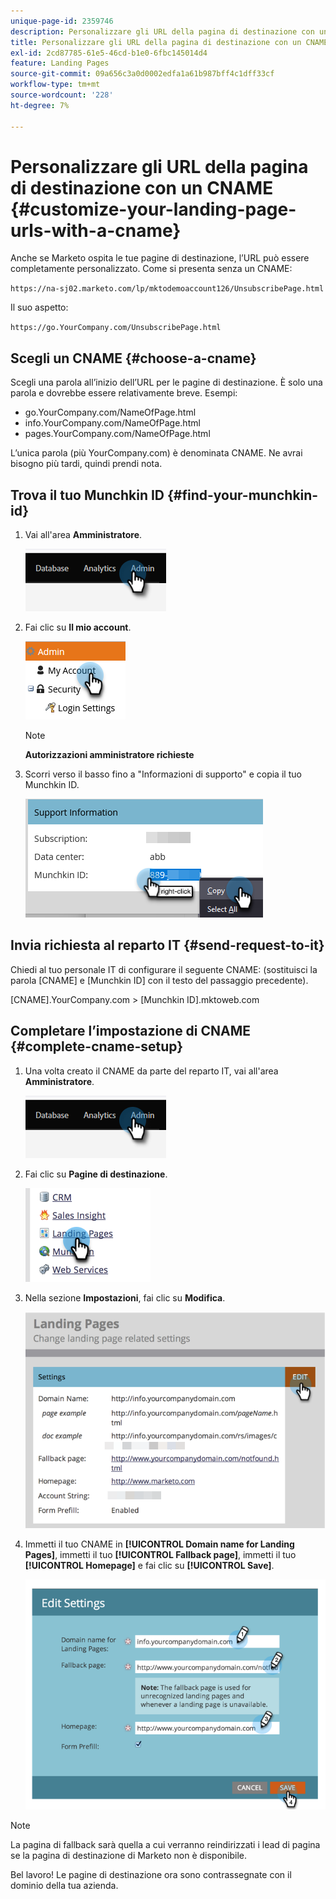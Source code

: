 ```yaml
---
unique-page-id: 2359746
description: Personalizzare gli URL della pagina di destinazione con un CNAME - Documentazione di Marketo - Documentazione del prodotto
title: Personalizzare gli URL della pagina di destinazione con un CNAME
exl-id: 2cd87785-61e5-46cd-b1e0-6fbc145014d4
feature: Landing Pages
source-git-commit: 09a656c3a0d0002edfa1a61b987bff4c1dff33cf
workflow-type: tm+mt
source-wordcount: '228'
ht-degree: 7%

---
```


# Personalizzare gli URL della pagina di destinazione con un CNAME {#customize-your-landing-page-urls-with-a-cname}

Anche se Marketo ospita le tue pagine di destinazione, l’URL può essere completamente personalizzato. Come si presenta senza un CNAME:

`https://na-sj02.marketo.com/lp/mktodemoaccount126/UnsubscribePage.html`

Il suo aspetto:

`https://go.YourCompany.com/UnsubscribePage.html`

## Scegli un CNAME {#choose-a-cname}

Scegli una parola all’inizio dell’URL per le pagine di destinazione. È solo una parola e dovrebbe essere relativamente breve. Esempi:

* go.YourCompany.com/NameOfPage.html
* info.YourCompany.com/NameOfPage.html
* pages.YourCompany.com/NameOfPage.html

L’unica parola (più YourCompany.com) è denominata CNAME. Ne avrai bisogno più tardi, quindi prendi nota.

## Trova il tuo Munchkin ID {#find-your-munchkin-id}

1. Vai all&#39;area **Amministratore**.

   ![](assets/customize-your-landing-page-urls-with-a-cname-1.png)

1. Fai clic su **Il mio account**.

   ![](assets/customize-your-landing-page-urls-with-a-cname-2.png)

   >[!NOTE]
   >
   >**Autorizzazioni amministratore richieste**

1. Scorri verso il basso fino a &quot;Informazioni di supporto&quot; e copia il tuo Munchkin ID.

   ![](assets/customize-your-landing-page-urls-with-a-cname-3.png)

## Invia richiesta al reparto IT {#send-request-to-it}

Chiedi al tuo personale IT di configurare il seguente CNAME: (sostituisci la parola [CNAME] e [Munchkin ID] con il testo del passaggio precedente).

[CNAME].YourCompany.com > [Munchkin ID].mktoweb.com

## Completare l’impostazione di CNAME {#complete-cname-setup}

1. Una volta creato il CNAME da parte del reparto IT, vai all&#39;area **Amministratore**.

   ![](assets/customize-your-landing-page-urls-with-a-cname-4.png)

1. Fai clic su **Pagine di destinazione**.

   ![](assets/customize-your-landing-page-urls-with-a-cname-5.png)

1. Nella sezione **Impostazioni**, fai clic su **Modifica**.

   ![](assets/customize-your-landing-page-urls-with-a-cname-6.png)

1. Immetti il tuo CNAME in **[!UICONTROL Domain name for Landing Pages]**, immetti il tuo **[!UICONTROL Fallback page]**, immetti il tuo **[!UICONTROL Homepage]** e fai clic su **[!UICONTROL Save]**.

   ![](assets/customize-your-landing-page-urls-with-a-cname-7.png)

>[!NOTE]
>
>La pagina di fallback sarà quella a cui verranno reindirizzati i lead di pagina se la pagina di destinazione di Marketo non è disponibile.

Bel lavoro! Le pagine di destinazione ora sono contrassegnate con il dominio della tua azienda.
